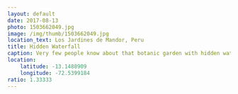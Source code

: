 ```yaml
---
layout: default
date: 2017-08-13
photo: 1503662049.jpg
image: /img/thumb/1503662049.jpg
location_text: Los Jardines de Mandor, Peru
title: Hidden Waterfall
caption: Very few people know about that botanic garden with hidden waterfalls on the way to Aguas Calientes. Luck brought me there and it was beautiful!
location:
    latitude: -13.1488909
    longitude: -72.5399184
ratio: 1.33333
---
```

